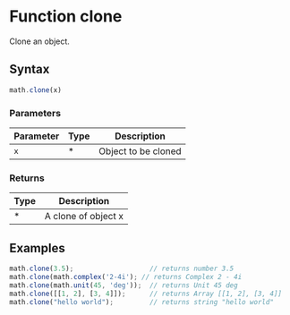 <!-- Note: This file is automatically generated from source code comments. Changes made in this file will be overridden. -->

# Function clone

Clone an object.


## Syntax

```js
math.clone(x)
```

### Parameters

Parameter | Type | Description
--------- | ---- | -----------
`x` | * | Object to be cloned

### Returns

Type | Description
---- | -----------
* | A clone of object x


## Examples

```js
math.clone(3.5);                   // returns number 3.5
math.clone(math.complex('2-4i'); // returns Complex 2 - 4i
math.clone(math.unit(45, 'deg'));  // returns Unit 45 deg
math.clone([[1, 2], [3, 4]]);      // returns Array [[1, 2], [3, 4]]
math.clone("hello world");         // returns string "hello world"
```


